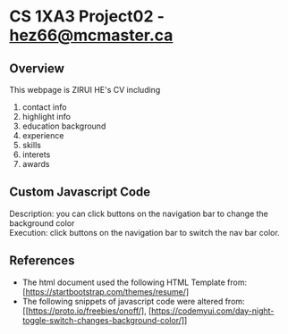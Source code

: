 # CS 1XA3 Project02 - <hez66@mcmaster.ca>

## Overview
This webpage is ZIRUI HE's CV including
1. contact info
1. highlight info
1. education background
1. experience
1. skills
1. interets
1. awards

## Custom Javascript Code
Description: you can click buttons on the navigation bar to change the background color\
Execution: click buttons on the navigation bar to switch the nav bar color.

## References
- The html document used the following HTML Template from: [https://startbootstrap.com/themes/resume/]
- The following snippets of javascript code were altered from: [[https://proto.io/freebies/onoff/], [https://codemyui.com/day-night-toggle-switch-changes-background-color/]]
